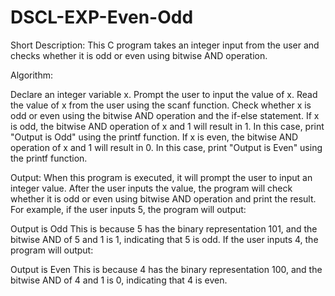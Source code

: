 # DSCL-EXP-Even-Odd

Short Description:
This C program takes an integer input from the user and checks whether it is odd or even using bitwise AND operation.

Algorithm:

Declare an integer variable x.
Prompt the user to input the value of x.
Read the value of x from the user using the scanf function.
Check whether x is odd or even using the bitwise AND operation and the if-else statement.
If x is odd, the bitwise AND operation of x and 1 will result in 1. In this case, print "Output is Odd" using the printf function.
If x is even, the bitwise AND operation of x and 1 will result in 0. In this case, print "Output is Even" using the printf function.

Output:
When this program is executed, it will prompt the user to input an integer value. After the user inputs the value, the program will check whether it is odd or even using bitwise AND operation and print the result. For example, if the user inputs 5, the program will output:


Output is Odd
This is because 5 has the binary representation 101, and the bitwise AND of 5 and 1 is 1, indicating that 5 is odd. If the user inputs 4, the program will output:

Output is Even
This is because 4 has the binary representation 100, and the bitwise AND of 4 and 1 is 0, indicating that 4 is even.
